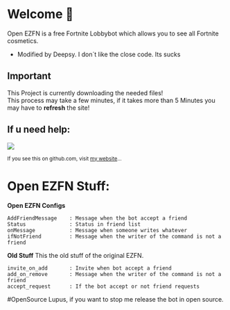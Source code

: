 # Welcome 🥳

Open EZFN is a free Fortnite Lobbybot which allows you to see all Fortnite cosmetics. 

* Modified by Deepsy. I don´t like the close code. Its sucks 

## Important
This Project is currently downloading the needed files!  
This process may take a few minutes, if it takes more than 5 Minutes you may have to **refresh** the site!

## If u need help:
<a href="https://discord.gg/GPSPwh6"><img src="https://discordapp.com/api/guilds/717405962561912892/widget.png?style=banner4"></a>

<sub>If you see this on github.com, visit [my website](https://ezfn.net)...</sub>

# Open EZFN Stuff:
**Open EZFN Configs**
```
AddFriendMessage    : Message when the bot accept a friend
Status              : Status in friend list
onMessage           : Message when someone writes whatever
ifNotFriend         : Message when the writer of the command is not a friend
```

**Old Stuff**
This the old stuff of the original EZFN.
```
invite_on_add       : Invite when bot accept a friend
add_on_remove       : Message when the writer of the command is not a friend
accept_request      : If the bot accept or not friend requests
```

#OpenSource
Lupus, if you want to stop me release the bot in open source. 